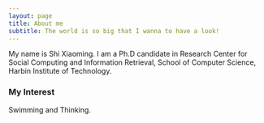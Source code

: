 ```yaml
---
layout: page
title: About me
subtitle: The world is so big that I wanna to have a look!
---
```


My name is Shi Xiaoming. I am a Ph.D candidate in Research Center for Social Computing and Information Retrieval, School of Computer Science, Harbin Institute of Technology.
 
### My Interest
Swimming and Thinking.
